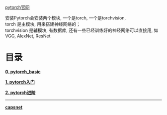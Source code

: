 [pytorch官网](https://pytorch.org/)

安装Pytorch会安装两个模块, 一个是torch, 一个是torchvision, <br>
torch 是主模块, 用来搭建神经网络的；<br>
torchvision 是辅模块, 有数据库, 还有一些已经训练好的神经网络可以直接用, 如VGG, AlexNet, ResNet<br>


# 目录

[**0. pytorch_basic**](0_pytorch_basic)

[**1. pytorch入门**](1_pytorch入门)

[**2. pytorch进阶**](2_pytorch进阶)

---

[**capsnet**](capsnet)
